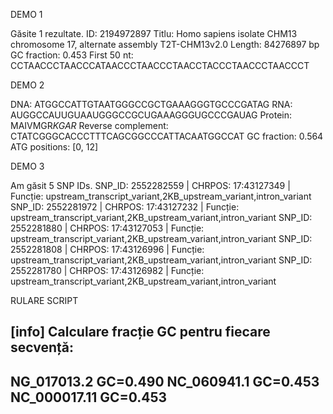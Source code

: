 DEMO 1

Găsite 1 rezultate.
ID: 2194972897
Titlu: Homo sapiens isolate CHM13 chromosome 17, alternate assembly T2T-CHM13v2.0
Length: 84276897 bp
GC fraction: 0.453
First 50 nt: CCTAACCCTAACCCATAACCCTAACCCTAACCTACCCTAACCCTAACCCT

DEMO 2

DNA: ATGGCCATTGTAATGGGCCGCTGAAAGGGTGCCCGATAG
RNA: AUGGCCAUUGUAAUGGGCCGCUGAAAGGGUGCCCGAUAG
Protein: MAIVMGR*KGAR*
Reverse complement: CTATCGGGCACCCTTTCAGCGGCCCATTACAATGGCCAT
GC fraction: 0.564
ATG positions: [0, 12]

DEMO 3 

Am găsit 5 SNP IDs.
SNP_ID: 2552282559 | CHRPOS: 17:43127349 | Funcție: upstream_transcript_variant,2KB_upstream_variant,intron_variant
SNP_ID: 2552281972 | CHRPOS: 17:43127232 | Funcție: upstream_transcript_variant,2KB_upstream_variant,intron_variant
SNP_ID: 2552281880 | CHRPOS: 17:43127053 | Funcție: upstream_transcript_variant,2KB_upstream_variant,intron_variant
SNP_ID: 2552281808 | CHRPOS: 17:43126996 | Funcție: upstream_transcript_variant,2KB_upstream_variant,intron_variant
SNP_ID: 2552281780 | CHRPOS: 17:43126982 | Funcție: upstream_transcript_variant,2KB_upstream_variant,intron_variant



RULARE SCRIPT

[info] Calculare fracție GC pentru fiecare secvență:
------------------------------------------------------------
NG_017013.2     GC=0.490
NC_060941.1     GC=0.453
NC_000017.11    GC=0.453
------------------------------------------------------------
